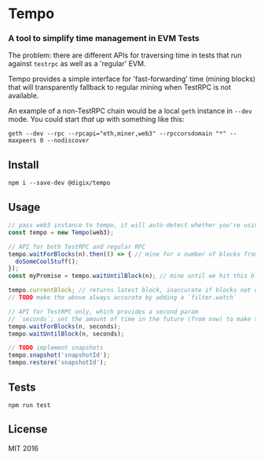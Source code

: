 # Tempo

### A tool to simplify time management in EVM Tests

The problem: there are different APIs for traversing time in tests that run against `testrpc` as well as a 'regular' EVM.

Tempo provides a simple interface for 'fast-forwarding' time (mining blocks) that will transparently fallback to regular mining when TestRPC is not available.

An example of a non-TestRPC chain would be a local `geth` instance in `--dev` mode. You could start *that* up with something like this:

```
geth --dev --rpc --rpcapi="eth,miner,web3" --rpccorsdomain "*" --maxpeers 0 --nodiscover
```

## Install

```
npm i --save-dev @digix/tempo
```

## Usage

```javascript
// pass web3 instance to tempo, it will auto-detect whether you're using TestRPC or not
const tempo = new Tempo(web3);

// API for both TestRPC and regular RPC
tempo.waitForBlocks(n).then(() => { // mine for x number of blocks from now
  doSomeCoolStuff();
});
const myPromise = tempo.waitUntilBlock(n); // mine until we hit this block number

tempo.currentBlock; // returns latest block, inaccurate if blocks not controlled only by tempo
// TODO make the above always accurate by adding a `filter.watch`

// API for TestRPC only, which provides a second param
// `seconds`; set the amount of time in the future (from now) to make the next block
tempo.waitForBlocks(n, seconds);
tempo.waitUntilBlock(n, seconds);

// TODO implement snapshots
tempo.snapshot('snapshotId');
tempo.restore('snapshotId');

```

## Tests

`npm run test`

## License

MIT 2016
